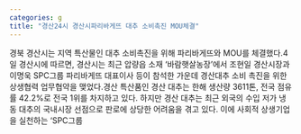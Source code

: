 ```yaml
---
categories: g
title: "경산24시 경산시파리바게뜨 대추 소비촉진 MOU체결"
---
```

경북 경산시는 지역 특산물인 대추 소비촉진을 위해 파리바게뜨와 MOU를 체결했다.4일 경산시에 따르면, 경산시는 최근 압량읍 소재 ‘바람햇살농장’에서 조현일 경산시장과 이명욱 SPC그룹 파리바게뜨 대표이사 등이 참석한 가운데 경산대추 소비 촉진을 위한 상생협력 업무협약을 맺었다.경산 특산품인 경산 대추는 한해 생산량 3611톤, 전국 점유률 42.2%로 전국 1위를 차지하고 있다. 하지만 경산 대추는 최근 외국의 수입 저가 냉동 대추의 국내시장 선점으로 판로에 상당한 어려움을 겪고 있다. 이에 사회적 상생기업을 실천하는 ‘SPC그룹